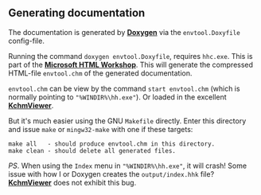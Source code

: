 ## Generating documentation

The documentation is generated by **[Doxygen](http://www.stack.nl/~dimitri/doxygen/index.html)**
via the `envtool.Doxyfile` config-file.

Running the command `doxygen envtool.Doxyfile`, requires `hhc.exe`.
This is part of the **[Microsoft HTML Workshop](https://www.microsoft.com/en-us/download/details.aspx?id=21138)**.
This will generate the compressed HTML-file `envtool.chm` of the generated documentation.

`envtool.chm` can be view by the command `start envtool.chm` (which is normally
pointing to `"%WINDIR%\hh.exe"`). Or loaded in the excellent
**[KchmViewer](http://www.ulduzsoft.com/linux/kchmviewer/getting-kchmviewer/)**.

But it's much easier using the GNU `Makefile` directly. Enter this directory
and issue `make` or `mingw32-make` with one if these targets:
```
make all   - should produce envtool.chm in this directory.
make clean - should delete all generated files.
```

*PS*. When using the `Index` menu in `"%WINDIR%\hh.exe"`, it will crash!
  Some issue with how I or Doxygen creates the `output/index.hhk` file?
  **[KchmViewer](http://www.ulduzsoft.com/linux/kchmviewer/getting-kchmviewer/)** does
  not exhibit this bug.

